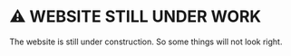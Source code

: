 # ⚠️ WEBSITE STILL UNDER WORK

The website is still under construction. So some things will not look right.
